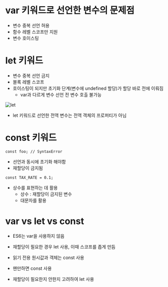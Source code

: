 # var 키워드로 선언한 변수의 문제점

-   변수 중복 선언 허용
-   함수 레벨 스코프만 지원
-   변수 호이스팅

# let 키워드

-   변수 중복 선언 금지
-   블록 레벨 스코프
-   호이스팅이 되지만 초기화 단계(변수에 undefined 할당)가 할당 바로 전에 이뤄짐
    -   var과 다르게 변수 선언 전 변수 호출 불가능

![let](https://velog.velcdn.com/images%2Fvlrtpfdkxm%2Fpost%2F7491eafe-0408-4a47-807b-c731f323b559%2FTDZ.png)

-   let 키워드로 선언한 전역 변수는 전역 객체의 프로퍼티가 아님

# const 키워드

```
const foo; // SyntaxError
```

-   선언과 동시에 초기화 해야함
-   재할당이 금지됨

```
const TAX_RATE = 0.1;
```

-   상수를 표현하는 데 활용
    -   상수 : 재할당이 금지된 변수
    -   대문자를 활용

# var vs let vs const

-   ES6는 var을 사용하지 않음
-   재할당이 필요한 경우 let 사용, 이때 스코프를 좁게 만듬
-   읽기 전용 원시값과 객체는 const 사용

-   왠만하면 const 사용
-   재할당이 필요한지 안한지 고려하여 let 사용
